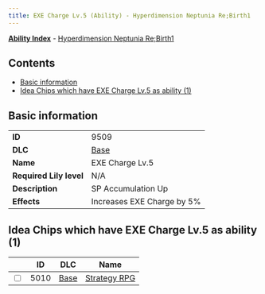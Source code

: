 ```yaml
---
title: EXE Charge Lv.5 (Ability) - Hyperdimension Neptunia Re;Birth1
---
```


[**Ability Index**](/neptunia/rb1/ability/index.html) - [Hyperdimension Neptunia Re;Birth1](/neptunia/rb1)

## Contents

- [Basic information](#basic-information)
- [Idea Chips which have EXE Charge Lv.5 as ability (1)](#idea-chips-which-have-exe-charge-lv5-as-ability-1)

## Basic information

|   |   |
| -- | -- |
| **ID** | 9509
**DLC** | [Base](/neptunia/rb1/dlc/1-base.html)
**Name** | EXE Charge Lv.5
**Required Lily level** | N/A
**Description** | SP Accumulation Up
**Effects** | Increases EXE Charge by 5% |


## Idea Chips which have EXE Charge Lv.5 as ability (1)

|    | ID | DLC | Name |
| -- | -- | --- | ---- |
| <input type="checkbox" id="rb1-item-1-5010" class="trackbox" /> | 5010 | [Base](/neptunia/rb1/dlc/1-base.html) | [Strategy RPG](/neptunia/rb1/item/1-5010-strategy-rpg.html) |
